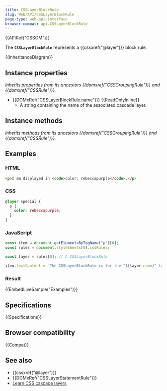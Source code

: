 ```yaml
---
title: CSSLayerBlockRule
slug: Web/API/CSSLayerBlockRule
page-type: web-api-interface
browser-compat: api.CSSLayerBlockRule
---
```


{{APIRef("CSSOM")}}

The **`CSSLayerBlockRule`** represents a {{cssxref("@layer")}} block rule.

{{InheritanceDiagram}}

## Instance properties

_Inherits properties from its ancestors {{domxref("CSSGroupingRule")}} and {{domxref("CSSRule")}}._

- {{DOMxRef("CSSLayerBlockRule.name")}} {{ReadOnlyInline}}
  - A string containing the name of the associated cascade layer.

## Instance methods

_Inherits methods from its ancestors {{domxref("CSSGroupingRule")}} and {{domxref("CSSRule")}}._

## Examples

### HTML

```html
<p>I am displayed in <code>color: rebeccapurple</code>.</p>
```

### CSS

```css
@layer special {
  p {
    color: rebeccapurple;
  }
}
```

### JavaScript

```js
const item = document.getElementsByTagName("p")[0];
const rules = document.styleSheets[0].cssRules;

const layer = rules[0]; // A CSSLayerBlockRule

item.textContent = `The CSSLayerBlockRule is for the "${layer.name}" layer`;
```

### Result

{{EmbedLiveSample("Examples")}}

## Specifications

{{Specifications}}

## Browser compatibility

{{Compat}}

## See also

- {{cssxref("@layer")}}
- {{DOMxRef("CSSLayerStatementRule")}}
- [Learn CSS cascade layers](/en-US/docs/Learn_web_development/Core/Styling_basics/Cascade_layers)
